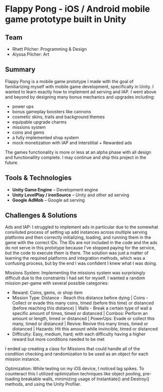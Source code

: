 # Flappy Pong - iOS / Android mobile game prototype built in Unity

## Team

- Rhett Pilcher: Programming & Design
- Alyssa Pilcher: Art

## Summary

Flappy Pong is a mobile game prototype I made with the goal of familiarizing myself with mobile game development, specifically in Unity. I wanted to learn exactly how to implement ad serving and IAP. I went above and beyond by designing many bonus mechanics and upgrades including:
- power ups
- bonus gameplay boosters like cannons
- cosmetic skins, trails and background themes
- equipable upgrade charms
- missions system
- coins and gems
- a fully implemented shop system
- mock monetization with IAP and Interstitial + Rewarded ads

The games functionality is more or less at an alpha phase with all design and functionallity complete. I may continue and ship this project in the future.

## Tools & Technologies

- **Unity Game Engine** – Development engine
- **Unity LevelPlay / ironSource** – Unity and other ad serving
- **Google AdMob** – Google ad serving

## Challenges & Solutions

Ads and IAP: I struggled to implement ads in particular due to the somewhat conviluted process of setting up add instances across multiple serving platforms and then correctly initializing, loading, and running them in the game with the correct IDs. The IDs are not included in the code and the ads do not serve in this prototype because I've stopped paying for the service, but the code to execute them is there. The solution was just a matter of learning the required platforms and integration methods, which was a confusing process, but by the end I was confident I knew what I was doing.

Missions System: Implementing the missions system was surprisingly difficult due to the constraints I had set for myself. I wanted a random mission per-game with several possible categories:
- Reward: Coins, gems, or shop item
- Mission Type: 
        Distance - Reach this distance before dying 
        | Coins - Collect or evade this many coins, timed (before this time) or distanced (before reaching this distance) 
        | Walls - Break a certain type of wall a specific amount of times, timed or distanced 
        | Combos: Perform an amount or length, timed or distanced 
        | PowerUps: Evade or collect this many, timed or distanced 
        | Revive: Revive this many times, timed or distanced 
        | Hazards: Hit this amount while invincible, timed or distanced 
- Difficulty: Easy, medium, hard; with each difficulty having a higher reward but more conditions needed to be met

I ended up creating a class for Missions that could handle all of the condition checking and randomization to be used as an object for each mission instance.

Optimization: While testing on my iOS device, I noticed lag spikes. To counteract this I utilized optimization techniques like object pooling, pre-loading breakable walls, minimizing usage of Instantiate() and Destroy() methods, and using the Unity Profiler.
